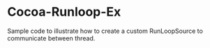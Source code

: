 Cocoa-Runloop-Ex
================

Sample code to illustrate how to create a custom RunLoopSource to communicate between thread.
